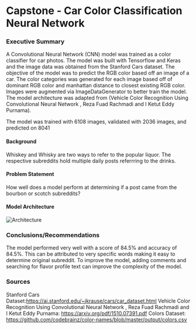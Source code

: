 # Capstone - Car Color Classification Neural Network

### Executive Summary

A Convolutional Neural Network (CNN) model was trained as a color classifier for car photos. The model was built with Tensorflow and Keras and the image data was obtained from the Stanford Cars dataset. The objective of the model was to predict the RGB color based off an image of a car. The color categories was generated for each image based off of dominant RGB color and manhattan distance to closest existing RGB color. Images were augmented via ImageDataGenerator to better train the model. The model architecture was adapted from (Vehicle Color Recognition Using Convolutional Neural Network , Reza Fuad Rachmadi and I Ketut Eddy Purnama). 

The model was trained with 6108 images, validated with 2036 images, and predicted on 8041

#### Background

Whiskey and Whisky are two ways to refer to the popular liquor. The respective subreddits hold multiple daily posts referrring to the drinks. 

#### Problem Statement

How well does a model perform at determining if a post came from the bourbon or scotch subreddits?

#### Model Architecture 

![Architecture](https://github.com/jasonqhuang/Capstone_JQH/blob/master/architecture.jpg)

### Conclusions/Recommendations

The model performed very well with a score of 84.5% and accuracy of 84.5%. This can be attributed to very specific words making it easy to determine original subreddit. To improve the model, adding comments and searching for flavor profile text can improve the complexity of the model. 

### Sources

Stanford Cars Dataset:https://ai.stanford.edu/~jkrause/cars/car_dataset.html
Vehicle Color Recognition Using Convolutional Neural Network , Reza Fuad Rachmadi and I Ketut Eddy Purnama: https://arxiv.org/pdf/1510.07391.pdf
Colors Dataset: https://github.com/codebrainz/color-names/blob/master/output/colors.csv